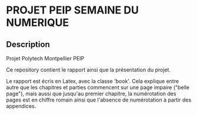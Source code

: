 PROJET PEIP SEMAINE DU NUMERIQUE
================================

Description
-----------

Projet Polytech Montpellier PEIP  

Ce repository contient le rapport ainsi que la présentation du projet.  

Le rapport est écris en Latex, avec la classe 'book'. Cela explique entre autre
que les chapitres et parties commencent sur une page impaire ("belle page"), mais 
aussi que jusqu'au premier chapitre, la numérotation des pages est en chiffre romain
ainsi que l'absence de numérotation à partir des appendices.  

